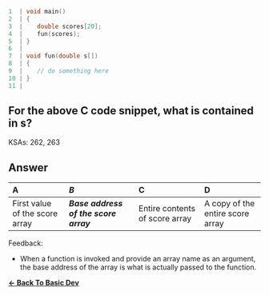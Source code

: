 ```c
1  | void main()
2  | {
3  |    double scores[20];
4  |    fun(scores);
5  | }
6  | 
7  | void fun(double s[])
8  | {
9  |    // do something here
10 | }
11 | 
```

## For the above C code snippet, what is contained in s?

KSAs: 262, 263

## Answer
| A | ***B*** | C | D |
| :--- | :--- | :--- | :--- |
| First value of the score array | ***Base address of the score array*** | Entire contents of score array | A copy of the entire score array |


Feedback:

- When a function is invoked and provide an array name as an argument, the base address of the array is what is actually passed to the function.

[**<- Back To Basic Dev**](../../../Basic_Dev.md)

